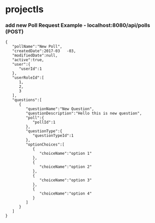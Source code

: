# projectIs

### add new Poll Request Example - localhost:8080/api/polls (POST)

    {  
       "pollName":"New Poll",
       "createdDate":2017-03   -03,
       "modifiedDate":null,
       "active":true,
       "user":{  
          "userId":1
       },
       "userRoleId":[  
          1,
          2,
          3
       ],
       "questions":[  
          {  
             "questionName":"New Question",
             "questionDescription":"Hello this is new question",
             "poll":{  
                "pollId":1
             },
             "questionType":{  
                "questionTypeId":1
             },
             "optionChoices":[  
                {  
                   "choiceName":"option 1"
                },
                {  
                   "choiceName":"option 2"
                },
                {  
                   "choiceName":"option 3"
                },
                {  
                   "choiceName":"option 4"
                }
             ]
          }
       ]
    }